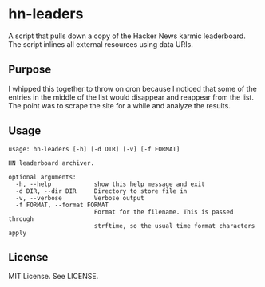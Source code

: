 # hn-leaders

A script that pulls down a copy of the Hacker News karmic leaderboard. The
script inlines all external resources using data URIs.

## Purpose

I whipped this together to throw on cron because I noticed that some of the
entries in the middle of the list would disappear and reappear from the list.
The point was to scrape the site for a while and analyze the results.

## Usage

    usage: hn-leaders [-h] [-d DIR] [-v] [-f FORMAT]

    HN leaderboard archiver.

    optional arguments:
      -h, --help            show this help message and exit
      -d DIR, --dir DIR     Directory to store file in
      -v, --verbose         Verbose output
      -f FORMAT, --format FORMAT
                            Format for the filename. This is passed through
                            strftime, so the usual time format characters apply

## License

MIT License. See LICENSE.
